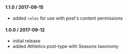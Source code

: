 #### 1.1.0 / 2017-09-15
* added `roles` for use with post's content permissions

#### 1.0.0 / 2017-09-12
* initial release
* added Athletics post-type with Seasons taxonomy
